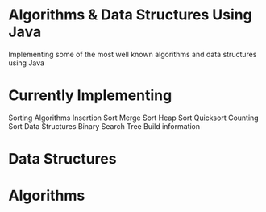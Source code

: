 # Algorithms & Data Structures Using Java
Implementing some of the most well known algorithms and data structures using Java

# Currently Implementing
Sorting Algorithms
Insertion Sort
Merge Sort
Heap Sort
Quicksort
Counting Sort
Data Structures
Binary Search Tree
Build information


# Data Structures

# Algorithms
